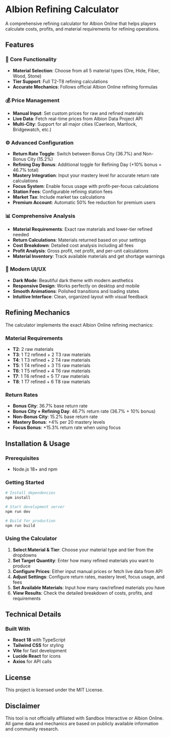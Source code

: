 # Albion Refining Calculator

A comprehensive refining calculator for Albion Online that helps players calculate costs, profits, and material requirements for refining operations.

## Features

### 🎯 **Core Functionality**

- **Material Selection**: Choose from all 5 material types (Ore, Hide, Fiber, Wood, Stone)
- **Tier Support**: Full T2-T8 refining calculations
- **Accurate Mechanics**: Follows official Albion Online refining formulas

### 💰 **Price Management**

- **Manual Input**: Set custom prices for raw and refined materials
- **Live Data**: Fetch real-time prices from Albion Data Project API
- **Multi-City**: Support for all major cities (Caerleon, Martlock, Bridgewatch, etc.)

### ⚙️ **Advanced Configuration**

- **Return Rate Toggle**: Switch between Bonus City (36.7%) and Non-Bonus City (15.2%)
- **Refining Day Bonus**: Additional toggle for Refining Day (+10% bonus = 46.7% total)
- **Mastery Integration**: Input your mastery level for accurate return rate calculations
- **Focus System**: Enable focus usage with profit-per-focus calculations
- **Station Fees**: Configurable refining station fees
- **Market Tax**: Include market tax calculations
- **Premium Account**: Automatic 50% fee reduction for premium users

### 📊 **Comprehensive Analysis**

- **Material Requirements**: Exact raw materials and lower-tier refined needed
- **Return Calculations**: Materials returned based on your settings
- **Cost Breakdown**: Detailed cost analysis including all fees
- **Profit Analysis**: Gross profit, net profit, and per-unit calculations
- **Material Inventory**: Track available materials and get shortage warnings

### 🎨 **Modern UI/UX**

- **Dark Mode**: Beautiful dark theme with modern aesthetics
- **Responsive Design**: Works perfectly on desktop and mobile
- **Smooth Animations**: Polished transitions and loading states
- **Intuitive Interface**: Clean, organized layout with visual feedback

## Refining Mechanics

The calculator implements the exact Albion Online refining mechanics:

### Material Requirements

- **T2**: 2 raw materials
- **T3**: 1 T2 refined + 2 T3 raw materials
- **T4**: 1 T3 refined + 2 T4 raw materials
- **T5**: 1 T4 refined + 3 T5 raw materials
- **T6**: 1 T5 refined + 4 T6 raw materials
- **T7**: 1 T6 refined + 5 T7 raw materials
- **T8**: 1 T7 refined + 6 T8 raw materials

### Return Rates

- **Bonus City**: 36.7% base return rate
- **Bonus City + Refining Day**: 46.7% return rate (36.7% + 10% bonus)
- **Non-Bonus City**: 15.2% base return rate
- **Mastery Bonus**: +4% per 20 mastery levels
- **Focus Bonus**: +15.3% return rate when using focus

## Installation & Usage

### Prerequisites

- Node.js 18+ and npm

### Getting Started

```bash
# Install dependencies
npm install

# Start development server
npm run dev

# Build for production
npm run build
```

### Using the Calculator

1. **Select Material & Tier**: Choose your material type and tier from the dropdowns
2. **Set Target Quantity**: Enter how many refined materials you want to produce
3. **Configure Prices**: Either input manual prices or fetch live data from API
4. **Adjust Settings**: Configure return rates, mastery level, focus usage, and fees
5. **Set Available Materials**: Input how many raw/refined materials you have
6. **View Results**: Check the detailed breakdown of costs, profits, and requirements

## Technical Details

### Built With

- **React 18** with TypeScript
- **Tailwind CSS** for styling
- **Vite** for fast development
- **Lucide React** for icons
- **Axios** for API calls

## License

This project is licensed under the MIT License.

## Disclaimer

This tool is not officially affiliated with Sandbox Interactive or Albion Online. All game data and mechanics are based on publicly available information and community research.
